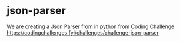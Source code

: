 # json-parser
We are creating a Json Parser from in python from Coding Challenge https://codingchallenges.fyi/challenges/challenge-json-parser
